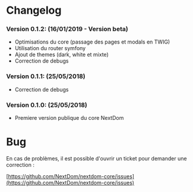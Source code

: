 # Changelog

### Version 0.1.2:  (16/01/2019 - Version beta)
* Optimisations du core (passage des pages et modals en TWIG)
* Utilisation du router symfony
* Ajout de themes (dark, white et mixte) 
* Correction de debugs 

### Version 0.1.1:  (25/05/2018)

* Correction de debugs 

### Version 0.1.0:  (25/05/2018)

* Premiere version publique du core NextDom  



# Bug

En cas de problèmes, il est possible d'ouvrir un ticket pour demander une correction :

[https://github.com/NextDom/nextdom-core/issues](https://github.com/NextDom/nextdom-core/issues)
